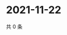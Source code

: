 # 2021-11-22

共 0 条

<!-- BEGIN WEIBO -->
<!-- 最后更新时间 Mon Nov 22 2021 00:12:02 GMT+0800 (China Standard Time) -->

<!-- END WEIBO -->
